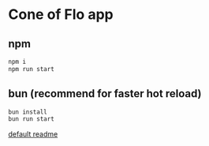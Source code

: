 
# Cone of Flo app


## npm

```bash
npm i 
npm run start
```

## bun (recommend for faster hot reload)
```bash
bun install
bun run start
```

[default readme](./EXPO_README.md) 
